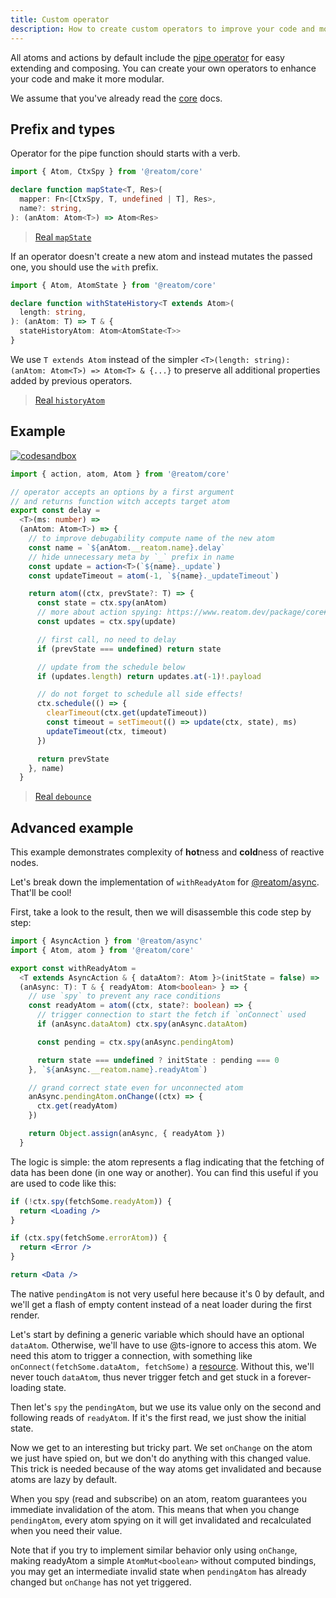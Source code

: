 ```yaml
---
title: Custom operator
description: How to create custom operators to improve your code and modularize it
---
```


All atoms and actions by default include the [pipe operator](/package/core#atompipe-api) for easy extending and composing.
You can create your own operators to enhance your code and make it more modular.

We assume that you've already read the [core](/package/core) docs.

## Prefix and types

Operator for the pipe function should starts with a verb.

```ts
import { Atom, CtxSpy } from '@reatom/core'

declare function mapState<T, Res>(
  mapper: Fn<[CtxSpy, T, undefined | T], Res>,
  name?: string,
): (anAtom: Atom<T>) => Atom<Res>
```

> [Real `mapState`](/package/lens#mapstate)

If an operator doesn't create a new atom and instead mutates the passed one, you should use the `with` prefix.

```ts
import { Atom, AtomState } from '@reatom/core'

declare function withStateHistory<T extends Atom>(
  length: string,
): (anAtom: T) => T & {
  stateHistoryAtom: Atom<AtomState<T>>
}
```

We use `T extends Atom` instead of the simpler `<T>(length: string): (anAtom: Atom<T>) => Atom<T> & {...}` to preserve all additional properties added by previous operators.

> [Real `historyAtom`](/package/undo)

## Example

[![codesandbox](https://codesandbox.io/static/img/play-codesandbox.svg)](https://codesandbox.io/p/sandbox/reatom-custom-operator-example-mym3vo)

```ts
import { action, atom, Atom } from '@reatom/core'

// operator accepts an options by a first argument
// and returns function witch accepts target atom
export const delay =
  <T>(ms: number) =>
  (anAtom: Atom<T>) => {
    // to improve debugability compute name of the new atom
    const name = `${anAtom.__reatom.name}.delay`
    // hide unnecessary meta by `_` prefix in name
    const update = action<T>(`${name}._update`)
    const updateTimeout = atom(-1, `${name}._updateTimeout`)

    return atom((ctx, prevState?: T) => {
      const state = ctx.spy(anAtom)
      // more about action spying: https://www.reatom.dev/package/core#action-api
      const updates = ctx.spy(update)

      // first call, no need to delay
      if (prevState === undefined) return state

      // update from the schedule below
      if (updates.length) return updates.at(-1)!.payload

      // do not forget to schedule all side effects!
      ctx.schedule(() => {
        clearTimeout(ctx.get(updateTimeout))
        const timeout = setTimeout(() => update(ctx, state), ms)
        updateTimeout(ctx, timeout)
      })

      return prevState
    }, name)
  }
```

> [Real `debounce`](https://www.reatom.dev/package/lens#debounce)

## Advanced example

This example demonstrates complexity of **hot**ness and **cold**ness of reactive nodes.

Let's break down the implementation of `withReadyAtom` for [@reatom/async](/package/async/). That'll be cool!

First, take a look to the result, then we will disassemble this code step by step:

```ts
import { AsyncAction } from '@reatom/async'
import { Atom, atom } from '@reatom/core'

export const withReadyAtom =
  <T extends AsyncAction & { dataAtom?: Atom }>(initState = false) =>
  (anAsync: T): T & { readyAtom: Atom<boolean> } => {
    // use `spy` to prevent any race conditions
    const readyAtom = atom((ctx, state?: boolean) => {
      // trigger connection to start the fetch if `onConnect` used
      if (anAsync.dataAtom) ctx.spy(anAsync.dataAtom)

      const pending = ctx.spy(anAsync.pendingAtom)

      return state === undefined ? initState : pending === 0
    }, `${anAsync.__reatom.name}.readyAtom`)

    // grand correct state even for unconnected atom
    anAsync.pendingAtom.onChange((ctx) => {
      ctx.get(readyAtom)
    })

    return Object.assign(anAsync, { readyAtom })
  }
```

The logic is simple: the atom represents a flag indicating that the fetching of data has been done (in one way or another). You can find this useful if you are used to code like this:

```jsx
if (!ctx.spy(fetchSome.readyAtom)) {
  return <Loading />
}

if (ctx.spy(fetchSome.errorAtom)) {
  return <Error />
}

return <Data />
```

The native `pendingAtom` is not very useful here because it's 0 by default, and we'll get a flash of empty content instead of a neat loader during the first render.

Let's start by defining a generic variable which should have an optional `dataAtom`. Otherwise, we'll have to use @ts-ignore to access this atom. We need this atom to trigger a connection, with something like `onConnect(fetchSome.dataAtom, fetchSome)` a [resource](/package/async/#reatomresource). Without this, we'll never touch `dataAtom`, thus never trigger fetch and get stuck in a forever-loading state.

Then let's `spy` the `pendingAtom`, but we use its value only on the second and following reads of `readyAtom`. If it's the first read, we just show the initial state.

Now we get to an interesting but tricky part. We set `onChange` on the atom we just have spied on, but we don't do anything with this changed value. This trick is needed because of the way atoms get invalidated and because atoms are lazy by default.

When you spy (read and subscribe) on an atom, reatom guarantees you immediate invalidation of the atom. This means that when you change `pendingAtom`, every atom spying on it will get invalidated and recalculated when you need their value.

Note that if you try to implement similar behavior only using `onChange`, making readyAtom a simple `AtomMut<boolean>` without computed bindings, you may get an intermediate invalid state when `pendingAtom` has already changed but `onChange` has not yet triggered.
